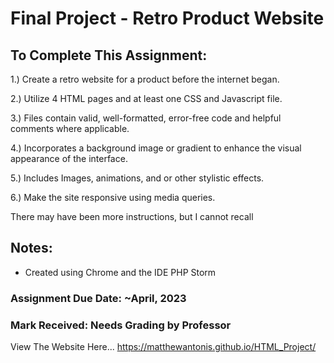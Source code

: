# Final Project - Retro Product Website
 
## To Complete This Assignment: 

1.) Create a retro website for a product before the internet began. 

2.) Utilize 4 HTML pages and at least one CSS and Javascript file.

3.) Files contain valid, well-formatted, error-free code and helpful comments where applicable.

4.) Incorporates a background image or gradient to enhance the visual appearance of the interface. 

5.) Includes Images, animations, and or other stylistic effects. 

6.) Make the site responsive using media queries. 

There may have been more instructions, but I cannot recall

## Notes: 
- Created using Chrome and the IDE PHP Storm

### Assignment Due Date: ~April, 2023
### Mark Received: Needs Grading by Professor

View The Website Here... https://matthewantonis.github.io/HTML_Project/
